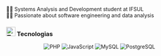 👨‍💻 Systems Analysis and Development student at IFSUL <br>
🕵️‍♀️ Passionate about software engineering and data analysis

<h3> 
<img src="https://raw.githubusercontent.com/Tarikul-Islam-Anik/Animated-Fluent-Emojis/master/Emojis/People/Technologist.png" alt="Technologist" width="25" height="25" /> Tecnologias 
</h3> 

<div align="center"> <img src="https://img.shields.io/badge/PHP-24273a?style=for-the-badge&logo=php&logoColor=8892be" alt="PHP"> 
<img src="https://img.shields.io/badge/JavaScript-24273a?style=for-the-badge&logo=javascript&logoColor=F7DF1E" alt="JavaScript"> 
<img src="https://img.shields.io/badge/MySQL-24273a?style=for-the-badge&logo=mysql&logoColor=e69f2e" alt="MySQL"> 
<img src="https://img.shields.io/badge/PostgreSQL-24273a?style=for-the-badge&logo=postgresql&logoColor=336791" alt="PostgreSQL"> 
</div> 

